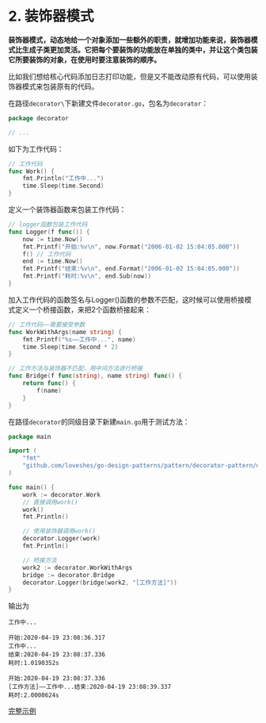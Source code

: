 # 2. 装饰器模式

**装饰器模式，动态地给一个对象添加一些额外的职责，就增加功能来说，装饰器模式比生成子类更加灵活。它把每个要装饰的功能放在单独的类中，并让这个类包装它所要装饰的对象，在使用时要注意装饰的顺序。**

比如我们想给核心代码添加日志打印功能，但是又不能改动原有代码，可以使用装饰器模式来包装原有的代码。

在路径`decorator\`下新建文件`decorator.go`，包名为`decorator`：

```go
package decorator

// ...
```

如下为工作代码：

```go
// 工作代码
func Work() {
	fmt.Println("工作中...")
	time.Sleep(time.Second)
}
```

定义一个装饰器函数来包装工作代码：

```go
// logger函数包装工作代码
func Logger(f func()) {
	now := time.Now()
	fmt.Printf("开始:%v\n", now.Format("2006-01-02 15:04:05.000"))
	f() // 工作代码
	end := time.Now()
	fmt.Printf("结束:%v\n", end.Format("2006-01-02 15:04:05.000"))
	fmt.Printf("耗时:%v\n", end.Sub(now))
}
```

加入工作代码的函数签名与Logger()函数的参数不匹配，这时候可以使用桥接模式定义一个桥接函数，来把2个函数桥接起来：

```go
// 工作代码——需要接受参数
func WorkWithArgs(name string) {
	fmt.Printf("%s——工作中...", name)
	time.Sleep(time.Second * 2)
}

// 工作方法与装饰器不匹配，用中间方法进行桥接
func Bridge(f func(string), name string) func() {
	return func() {
		f(name)
	}
}
```

在路径`decorator`的同级目录下新建`main.go`用于测试方法：

```go
package main

import (
	"fmt"
	"github.com/loveshes/go-design-patterns/pattern/decorator-pattern/decorator"
)

func main() {
	work := decorator.Work
	// 直接调用work()
	work()
	fmt.Println()

	// 使用装饰器调用work()
	decorator.Logger(work)
	fmt.Println()

	// 桥接方法
	work2 := decorator.WorkWithArgs
	bridge := decorator.Bridge
	decorator.Logger(bridge(work2, "[工作方法]"))
}
```

输出为

```
工作中...

开始:2020-04-19 23:08:36.317
工作中...
结束:2020-04-19 23:08:37.336
耗时:1.0190352s

开始:2020-04-19 23:08:37.336
[工作方法]——工作中...结束:2020-04-19 23:08:39.337
耗时:2.0000624s
```

[完整示例](decorator/decorator.go)

